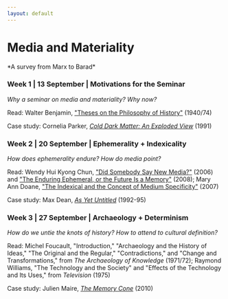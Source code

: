 ```yaml
---
layout: default
---
```


# Media and Materiality

<div class="lead pretty-links">
*A survey from Marx to Barad* 

### Week 1 | 13 September | Motivations for the Seminar 
*Why a seminar on media and materiality? Why now?*

Read: Walter Benjamin, ["Theses on the Philosophy of History"](http://jenteryteaches.com/noneshall/cspt/benjaminTheses.pdf) (1940/74)

Case study: Cornelia Parker, [*Cold Dark Matter: An Exploded View*](http://www.tate.org.uk/art/artworks/parker-cold-dark-matter-an-exploded-view-t06949) (1991)

### Week 2 | 20 September | Ephemerality + Indexicality 
*How does ephemerality endure? How do media point?* 

Read: Wendy Hui Kyong Chun, ["Did Somebody Say New Media?"](http://www.jenteryteaches.com/noneshall/cspt/chunNewMedia.pdf) (2006) and ["The Enduring Ephemeral, or the Future Is a Memory"](http://www.jenteryteaches.com/noneshall/cspt/chunEnduringEphemeral.pdf) (2008); Mary Ann Doane, ["The Indexical and the Concept of Medium Specificity"](http://www.jenteryteaches.com/noneshall/cspt/doaneIndexical.pdf) (2007)

Case study: Max Dean, [*As Yet Untitled*](http://ccca.concordia.ca/artists/work_detail.html?languagePref=en&mkey=72335&title=As+Yet+Untitled&artist=Max+Dean&link_id=10233) (1992-95)

### Week 3 | 27 September | Archaeology + Determinism
*How do we untie the knots of history? How to attend to cultural definition?* 

Read: Michel Foucault, "Introduction," "Archaeology and the History of Ideas," "The Original and the Regular," "Contradictions," and "Change and Transformations," from *The Archaeology of Knowledge* (1971/72); Raymond Williams, "The Technology and the Society" and "Effects of the Technology and Its Uses," from *Television* (1975)

Case study: Julien Maire, [*The Memory Cone*](http://julienmaire.ideenshop.net/docs/memory_cone.pdf) (2010)
</div> 

